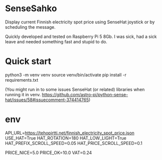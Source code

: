 # SenseSahko
Display current Finnish electricity spot price using SenseHat joystick or by scheduling the message.

Quickly developed and tested on Raspberry Pi 5 8Gb. I was sick, had a sick leave and needed something fast and stupid to do.

# Quick start

python3 -m venv venv
source venv/bin/activate
pip install -r requirements.txt

(You might run in to some issues SenseHat (or related) libraries when running it in venv. https://github.com/astro-pi/python-sense-hat/issues/58#issuecomment-374414765)

# env

API_URL=https://tehopirtti.net/finnish_electricity_spot_price.json
USE_HAT=True
HAT_ROTATION=180
HAT_LOW_LIGHT=True
HAT_PREFIX_SCROLL_SPEED=0.05
HAT_PRICE_SCROLL_SPEED=0.1

PRICE_NICE=5.0
PRICE_OK=10.0
VAT=0.24
